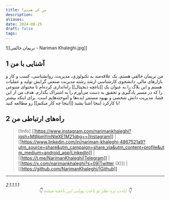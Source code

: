 ```yaml
---
title: من کی هستم؟
description: 
aliases: 
date: 2024-08-25
draft: false
tags:
---
```

![[نریمان خالقی - Nariman Khaleghi.jpg]]
## 1 آشنایی با من
من نریمان خالقی هستم، یک علاقه‌مند به تکنولوژی، مدیریت، روانشناسی، کسب و کار و بازارهای مالی. دانشجوی کارشناسی ارشد رشته مدیریت صنعتی گرایش تولید و عملیات هستم و این بلاگ را به عنوان یک [[باغچه دیجیتال]] راه‌اندازی کرده‌ام تا محتوای متنوعی را که در مسیر یادگیری و تحقیق به دست می‌آورم را به اشتراک بگذارم. هدف من از این فضا، مدیریت دانش شخصی و بهبود مستمر ایده‌ها و آموخته‌هایم است.
برای اینکه بیشتر با کارکرد اینجا آشنا بشید [[اینجا چه کار میکنم]] رو مطالعه کنید!
## 2 راه‌های ارتباطی من
>[!info]
> [[https://www.instagram.com/narimankhaleghi?igsh=MWpmYmNleXE1M21qbg==|Instagram]] | [[https://www.linkedin.com/in/nariman-khaleghi-4867521a9?utm_source=share&utm_campaign=share_via&utm_content=profile&utm_medium=android_app|LinkedIn]] | [[https://t.me/NarimanKhaleghi|Telegram]] | [[https://x.com/narimankhaleghi?s=09|Twitter (X)]] | [[https://github.com/NarimanKhaleghi/|Github]]

---
###### 2.1.1.1.1 <center>👇 <font color="#92d050">یادت نره نظر تو باعث پویایی این باغچه میشه!</font> 👇</center>